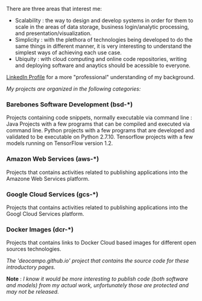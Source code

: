 
There are three areas that interest me: 
- Scalability : the way to design and develop systems in order for them to scale in the areas of data storage, business login/analytic processing, and presentation/visualization. 
- Simplicity : with the plethora of technologies being developed to do the same things in different manner, it is very interesting to understand the simplest ways of achieving each use case.
- Ubiquity : with cloud computing and online code repositories, writing and deploying software and anaytics should be acessible to everyone.

[LinkedIn Profile](https://www.linkedin.com/in/deocampo/) for a more "professional" understanding of my background.

_My projects are organized in the following categories:_

### Barebones Software Development (bsd-*)
Projects containing code snippets, normally executable via command line : Java Projects with a few programs that can be compiled and executed via command line. Python projects with a few programs that are developed and validated to be executable on Python 2.7.10. Tensorflow projects with a few models running on TensorFlow version 1.2.

### Amazon Web Services (aws-*)
Projects that contains activities related to publishing applications into the Amazone Web Services platform.

### Google Cloud Services (gcs-*)
Projects that contains activities related to publishing applications into the Googl Cloud Services platform.

### Docker Images (dcr-*)
Projects that contains links to Docker Cloud based images for different open sources technologies.

_The 'deocampo.github.io' project that contains the source code for these introductory pages._

**Note** : _I know it would be more interesting to publish code (both software and models) from my actual work, unfortunately those are protected and may not be released._
